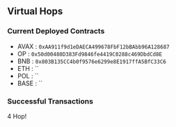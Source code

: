 ## Virtual Hops

### Current Deployed Contracts

- AVAX : `0xAA911f9d1eDAECA499678FbF12bBAbb96A128687`
- OP : `0x50d00480D383Fd9846fe4419C0288c469DbdCd8E`
- BNB : `0x803B135CC4b0f9576e6299e8E1917ffA5BfC33C6`
- ETH : ``
- POL : ``
- BASE : ``

### Successful Transactions

4 Hop!

